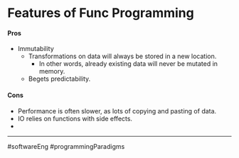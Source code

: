 # Features of Func Programming
#### Pros
- Immutability
	- Transformations on data will always be stored in a new location.
		- In other words, already existing data will never be mutated in memory.
	- Begets predictability.

#### Cons
- Performance is often slower, as lots of copying and pasting of data.
- IO relies on functions with side effects.
- 


---

#softwareEng #programmingParadigms
